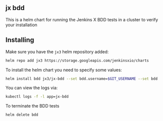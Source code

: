 ## jx bdd

This is a helm chart for running the Jenkins X BDD tests in a cluster to verify your installation


## Installing 

Make sure you have the `jx3` helm repository added:
```bash
helm repo add jx3 https://storage.googleapis.com/jenkinsxio/charts
```     

To install the helm chart you need to specify some values:

```bash          
helm install bdd jx3/jx-bdd --set bdd.username=$GIT_USERNAME --set bdd.token=$GIT_TOKEN
```

You can view the logs via:

```bash
kubectl logs -f -l app=jx-bdd
```

To terminate the BDD tests

```bash          
helm delete bdd
```
